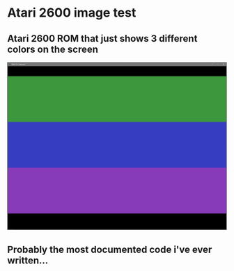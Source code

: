 # Atari 2600 image test

## Atari 2600 ROM that just shows 3 different colors on the screen

![Example Image](image.png)

## Probably the most documented code i've ever written...